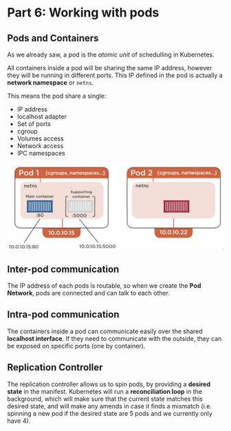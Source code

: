 # Part 6: Working with pods

## Pods and Containers

As we already saw, a pod is the _atomic unit_ of schedulling in Kubernetes.

All containers inside a pod will be sharing the same IP address, however they will be running in different ports. This IP defined in the pod is actually a __network namespace__ or `netns`.

This means the pod share a single:
- IP address
- localhost adapter
- Set of ports
- cgroup
- Volumes access
- Network access
- IPC namespaces

![Pod and Containers](./images/pod-and-containers.png)
<br/>

## Inter-pod communication

The IP address of each pods is routable, so when we create the __Pod Network__, pods are connected and can talk to each other.
<br/>

## Intra-pod communication

The containers inside a pod can communicate easily over the shared __localhost interface__. If they need to communicate with the outside, they can be exposed on specific ports (one by container). 
<br/>

## Replication Controller

The replication controller allows us to spin pods, by providing a __desired state__ in the manifest.
Kubernetes will run a __reconciliation loop__ in the background, which will make sure that the current state matches this desired state, and will make any amends in case it finds a mismatch (i.e. spinning a new pod if the desired state are 5 pods and we currently only have 4).
